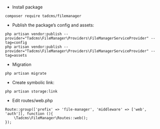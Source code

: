 - Install package
```
composer require tadcms/filemanager
```

- Publish the package’s config and assets:
```
php artisan vendor:publish --provider="Tadcms\FileManager\Providers\FileManagerServiceProvider" --tag=config
php artisan vendor:publish --provider="Tadcms\FileManager\Providers\FileManagerServiceProvider" --tag=assets
```
- Migration
```
php artisan migrate
```

- Create symbolic link:
```
php artisan storage:link
```

- Edit routes/web.php
```
Route::group(['prefix' => 'file-manager', 'middleware' => ['web', 'auth']], function (){
    \Tadcms\FileManager\Routes::web();
});
```